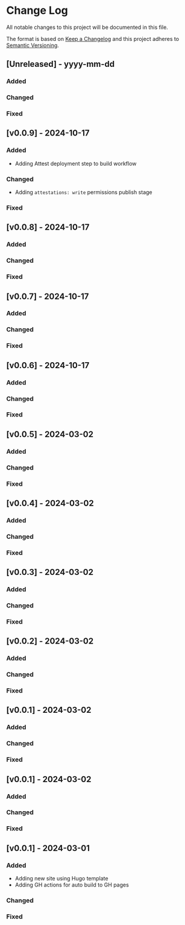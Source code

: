 # Change Log

All notable changes to this project will be documented in this file.

The format is based on [Keep a Changelog](http://keepachangelog.com/)
and this project adheres to [Semantic Versioning](http://semver.org/).

## [Unreleased] - yyyy-mm-dd

### Added

### Changed

### Fixed

## [v0.0.9] - 2024-10-17

### Added
 - Adding Attest deployment step to build workflow

### Changed
 - Adding `attestations: write` permissions publish stage 

### Fixed

## [v0.0.8] - 2024-10-17

### Added

### Changed

### Fixed

## [v0.0.7] - 2024-10-17

### Added

### Changed

### Fixed

## [v0.0.6] - 2024-10-17

### Added

### Changed

### Fixed

## [v0.0.5] - 2024-03-02

### Added

### Changed

### Fixed

## [v0.0.4] - 2024-03-02

### Added

### Changed

### Fixed

## [v0.0.3] - 2024-03-02

### Added

### Changed

### Fixed

## [v0.0.2] - 2024-03-02

### Added

### Changed

### Fixed

## [v0.0.1] - 2024-03-02

### Added

### Changed

### Fixed

## [v0.0.1] - 2024-03-02

### Added

### Changed

### Fixed

## [v0.0.1] - 2024-03-01

### Added
- Adding new site using Hugo template
- Adding GH actions for auto build to GH pages 

### Changed

### Fixed
